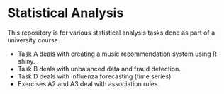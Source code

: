 # Statistical Analysis
This repository is for various statistical analysis tasks done as part of a university course.

* Task A deals with creating a music recommendation system using R shiny.
* Task B deals with unbalanced data and fraud detection.
* Task D deals with influenza forecasting (time series).
* Exercises A2 and A3 deal with association rules.

